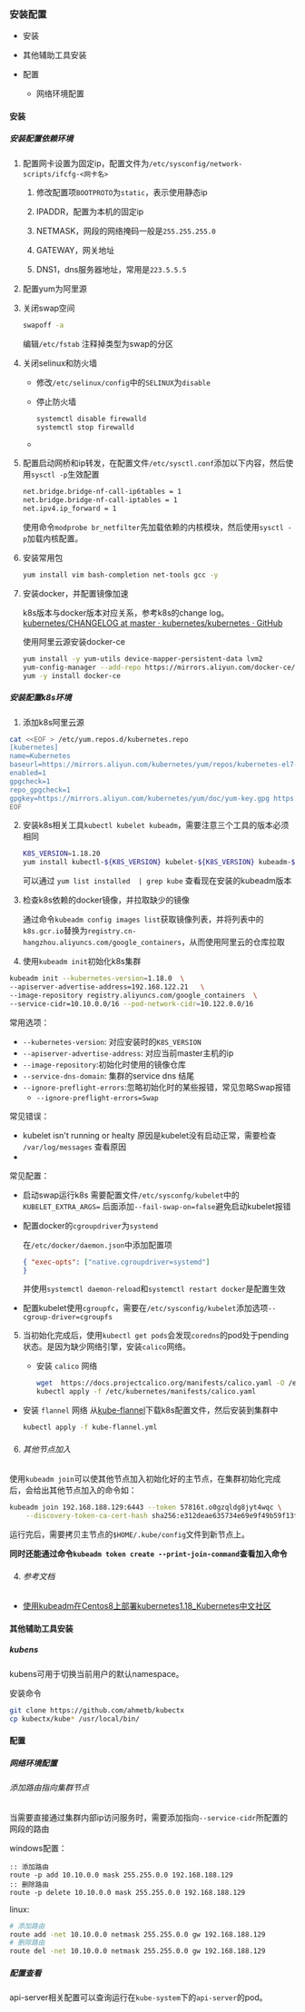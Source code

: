 ### 安装配置

- 安装

- 其他辅助工具安装

- 配置
  
  - 网络环境配置

#### 安装

##### 安装配置依赖环境

1. 配置网卡设置为固定ip，配置文件为`/etc/sysconfig/network-scripts/ifcfg-<网卡名>`
   
   1. 修改配置项`BOOTPROTO`为`static`，表示使用静态ip
   
   2. IPADDR，配置为本机的固定ip
   
   3. NETMASK，网段的网络掩码一般是`255.255.255.0`
   
   4. GATEWAY，网关地址
   
   5. DNS1，dns服务器地址，常用是`223.5.5.5`

2. 配置yum为阿里源

3. 关闭swap空间
   
   ```bash
   swapoff -a 
   ```
   
   编辑`/etc/fstab` 注释掉类型为swap的分区

4. 关闭selinux和防火墙
   
   - 修改`/etc/selinux/config`中的`SELINUX`为`disable`
   
   - 停止防火墙
     
     ```bash
     systemctl disable firewalld
     systemctl stop firewalld
     ```
   
   - 

5. 配置启动网桥和ip转发，在配置文件`/etc/sysctl.conf`添加以下内容，然后使用`sysctl -p`生效配置
   
   ```bash
   net.bridge.bridge-nf-call-ip6tables = 1
   net.bridge.bridge-nf-call-iptables = 1
   net.ipv4.ip_forward = 1
   ```
   
   使用命令`modprobe br_netfilter`先加载依赖的内核模块，然后使用`sysctl -p`加载内核配置。

6. 安装常用包
   
   ```bash
   yum install vim bash-completion net-tools gcc -y
   ```

7. 安装docker，并配置镜像加速
   
   k8s版本与docker版本对应关系，参考k8s的change log。[kubernetes/CHANGELOG at master · kubernetes/kubernetes · GitHub](https://github.com/kubernetes/kubernetes/tree/master/CHANGELOG)
   
   使用阿里云源安装docker-ce
   
   ```bash
   yum install -y yum-utils device-mapper-persistent-data lvm2
   yum-config-manager --add-repo https://mirrors.aliyun.com/docker-ce/linux/centos/docker-ce.repo
   yum -y install docker-ce
   ```

##### 安装配置k8s环境

1. 添加k8s阿里云源

```bash
cat <<EOF > /etc/yum.repos.d/kubernetes.repo
[kubernetes]
name=Kubernetes
baseurl=https://mirrors.aliyun.com/kubernetes/yum/repos/kubernetes-el7-x86_64/
enabled=1
gpgcheck=1
repo_gpgcheck=1
gpgkey=https://mirrors.aliyun.com/kubernetes/yum/doc/yum-key.gpg https://mirrors.aliyun.com/kubernetes/yum/doc/rpm-package-key.gpg
EOF
```

2. 安装k8s相关工具`kubectl kubelet kubeadm`，需要注意三个工具的版本必须相同
   
   ```bash
   K8S_VERSION=1.18.20
   yum install kubectl-${K8S_VERSION} kubelet-${K8S_VERSION} kubeadm-${K8S_VERSION} -y
   ```
   
   可以通过 `yum list installed  | grep kube` 查看现在安装的kubeadm版本

3. 检查k8s依赖的docker镜像，并拉取缺少的镜像
   
   通过命令`kubeadm config images list`获取镜像列表，并将列表中的`k8s.gcr.io`替换为`registry.cn-hangzhou.aliyuncs.com/google_containers`，从而使用阿里云的仓库拉取

4. 使用`kubeadm init`初始化k8s集群

```bash
kubeadm init --kubernetes-version=1.18.0  \
--apiserver-advertise-address=192.168.122.21   \
--image-repository registry.aliyuncs.com/google_containers  \
--service-cidr=10.10.0.0/16 --pod-network-cidr=10.122.0.0/16
```

常用选项：

- `--kubernetes-version`: 对应安装时的`K8S_VERSION`
- `--apiserver-advertise-address`: 对应当前master主机的ip
- `--image-repository`:初始化时使用的镜像仓库
- `--service-dns-domain`: 集群的service dns 结尾
- `--ignore-preflight-errors`:忽略初始化时的某些报错，常见忽略Swap报错
  - `--ignore-preflight-errors=Swap`

常见错误：

- kubelet isn't running or healty
  原因是kubelet没有启动正常，需要检查 `/var/log/messages` 查看原因
- 

常见配置：

- 启动swap运行k8s
  需要配置文件`/etc/sysconfg/kubelet`中的`KUBELET_EXTRA_ARGS=` 后面添加`--fail-swap-on=false`避免启动kubelet报错

- 配置docker的`cgroupdriver`为`systemd`
  
  在`/etc/docker/daemon.json`中添加配置项
  
  ```json
  { "exec-opts": ["native.cgroupdriver=systemd"]
  }
  ```
  
  并使用`systemctl daemon-reload`和`systemctl restart docker`是配置生效

- 配置kubelet使用`cgroupfc`，需要在`/etc/sysconfig/kubelet`添加选项`--cgroup-driver=cgroupfs`
5. 当初始化完成后，使用`kubectl get pods`会发现`coredns`的pod处于pending状态。是因为缺少网络引擎，安装`calico`网络。
   
   - 安装 `calico` 网络
     
     ```bash
     wget  https://docs.projectcalico.org/manifests/calico.yaml -O /etc/kubernetes/manifests/calico.yaml --no-check-certificate
     kubectl apply -f /etc/kubernetes/manifests/calico.yaml
     ```
- 安装 `flannel` 网络
  从[kube-flannel](https://github.com/flannel-io/flannel/blob/master/Documentation/kube-flannel.yml)下载k8s配置文件，然后安装到集群中
  
  ```bash
  kubectl apply -f kube-flannel.yml
  ```
6. ###### 其他节点加入

使用`kubeadm join`可以使其他节点加入初始化好的主节点，在集群初始化完成后，会给出其他节点加入的命令如：

```bash
kubeadm join 192.168.188.129:6443 --token 57816t.o0gzqldg8jyt4wqc \
    --discovery-token-ca-cert-hash sha256:e312deae635734e69e9f49b59f13f56429e52ee030ccbf8515c52fc79ec62a38
```

运行完后，需要拷贝主节点的`$HOME/.kube/config`文件到新节点上。

**同时还能通过命令`kubeadm token create --print-join-command`查看加入命令**

4. ###### 参考文档
- [使用kubeadm在Centos8上部署kubernetes1.18_Kubernetes中文社区](https://www.kubernetes.org.cn/7189.html)

#### 其他辅助工具安装

##### kubens

kubens可用于切换当前用户的默认namespace。

安装命令

```bash
git clone https://github.com/ahmetb/kubectx
cp kubectx/kube* /usr/local/bin/
```

#### 配置

##### 网络环境配置

###### 添加路由指向集群节点

当需要直接通过集群内部ip访问服务时，需要添加指向`--service-cidr`所配置的网段的路由

windows配置：

```batch
:: 添加路由
route -p add 10.10.0.0 mask 255.255.0.0 192.168.188.129
:: 删除路由
route -p delete 10.10.0.0 mask 255.255.0.0 192.168.188.129
```

linux:

```bash
# 添加路由
route add -net 10.10.0.0 netmask 255.255.0.0 gw 192.168.188.129
# 删除路由
route del -net 10.10.0.0 netmask 255.255.0.0 gw 192.168.188.129
```



##### 配置查看

api-server相关配置可以查询运行在`kube-system`下的`api-server`的pod。
